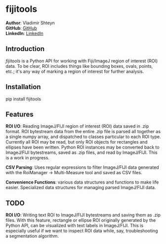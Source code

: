 fijitools
==================
**Author**: Vladimir Shteyn  
**GitHub**: [GitHub](https://github.com/mistervladimir)  
**LinkedIn**: [LinkedIn](https://www.linkedin.com/in/vladimir-shteyn/)  

Introduction
------------------

*fijitools* is a Python API for working with Fiji/ImageJ region of interest (ROI) data. To be clear, ROI includes things like bounding boxes, ovals, points, etc.; it's any way of marking a region of interest for further analysis.


Installation
------------------  
pip install fijitools  


Features 
------------------
**ROI I/O**: Reading ImageJ/FIJI region of interest (ROI) data saved in .zip format. ROI bytestream data from the entire .zip file is parsed all together as a single numpy array, and dispatched to classes particular to each ROI type. Currently all ROI may be read, but only ROI objects for rectangles and ellipses have been written. Python ROI instances may be converted back to ImageJ/FIJI bytestreams, saved as .zip files, and read by ImageJ/FIJI. This is a work in progress.

**CSV Parsing**: Uses regular expressions to filter ImageJ/FIJI data generated with the RoiManager -> Multi-Measure tool and saved as CSV files.

**Convenience Functions**: various data structures and functions to make life easier. Specialized data structures for managing parsed ImageJ/FIJI data.


TODO
------------------
**ROI I/O**: Writing text ROI to ImageJ/FIJI bytestreams and saving them as .zip files. With this feature, rectangle or ellipse ROI originally generated by the Python API, can be visualized with text labels in ImageJ/FIJI. This is especially useful if we want to inspect ROI data while, say, troubleshooting a segmentation algorithm.
